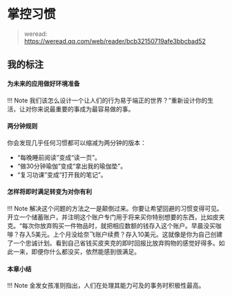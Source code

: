 # 掌控习惯

> weread: https://weread.qq.com/web/reader/bcb32150719afe3bbcbad52

## 我的标注

#### 为未来的应用做好环境准备

!!! Note 
    我们该怎么设计一个让人们的行为易于端正的世界？”重新设计你的生活，让对你来说最重要的事成为最容易做的事。


#### 两分钟规则

你会发现几乎任何习惯都可以缩减为两分钟的版本：
- “每晚睡前阅读”变成“读一页”。
- “做30分钟瑜伽”变成“拿出我的瑜伽垫”。
- “复习功课”变成“打开我的笔记”。


#### 怎样将即时满足转变为对你有利

!!! Note 
    解决这个问题的方法之一是颠倒过来。你要让希望回避的习惯变得可见。开立一个储蓄账户，并注明这个账户专门用于将来买你特别想要的东西，比如皮夹克。“每次你放弃购买一件物品时，就把相应数额的钱存入这个账户。早晨没买咖啡？存入5美元。上个月没给奈飞账户续费？存入10美元。这就像是你为自己创建了一个忠诚计划。看到自己省钱买皮夹克的即时回报比放弃购物的感觉好得多。如此一来，即便你什么都没买，依然能感到很满足。


#### 本章小结

!!! Note 
    金发女孩准则指出，人们在处理其能力可及的事务时积极性最高。  